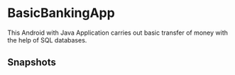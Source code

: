 # BasicBankingApp

This Android with Java Application carries out basic transfer of money with the help of SQL databases.

## Snapshots ##

